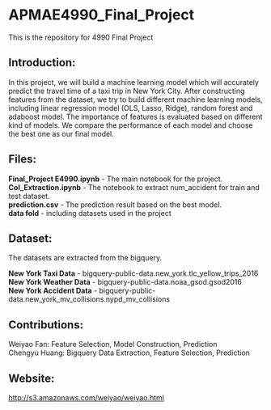 # APMAE4990_Final_Project

This is the repository for 4990 Final Project

Introduction:
---

In this project, we will build a machine learning model which will accurately predict the travel time of a taxi trip in New York City. After constructing features from the dataset, we try to build different machine learning models, including linear regression model (OLS, Lasso, Ridge), random forest and adaboost model. The importance of features is evaluated based on different kind of models. We compare the performance of each model and choose the best one as our final model.  

Files:
---

**Final_Project E4990.ipynb** - The main notebook for the project.\
**Col_Extraction.ipynb** - The notebook to extract num_accident for train and test dataset.\
**prediction.csv** - The prediction result based on the best model.\
**data fold** - including datasets used in the project

Dataset:
---
The datasets are extracted from the bigquery.

**New York Taxi Data** - bigquery-public-data.new_york.tlc_yellow_trips_2016\
**New York Weather Data** - bigquery-public-data.noaa_gsod.gsod2016\
**New York Accident Data** - bigquery-public-data.new_york_mv_collisions.nypd_mv_collisions


Contributions:
---

Weiyao Fan: Feature Selection, Model Construction, Prediction\
Chengyu Huang: Bigquery Data Extraction, Feature Selection, Prediction

Website:
---

http://s3.amazonaws.com/weiyao/weiyao.html
